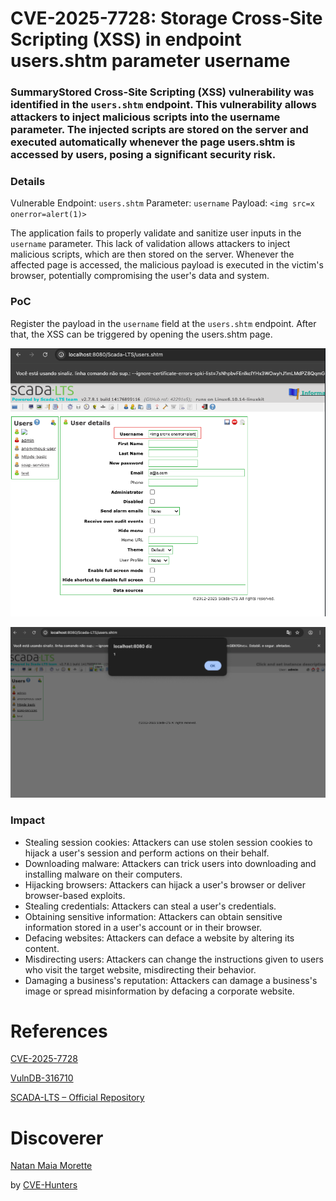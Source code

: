 # CVE-2025-7728: Storage Cross-Site Scripting (XSS) in endpoint users.shtm parameter username

### SummaryStored Cross-Site Scripting (XSS) vulnerability was identified in the `users.shtm` endpoint. This vulnerability allows attackers to inject malicious scripts into the username parameter. The injected scripts are stored on the server and executed automatically whenever the page users.shtm is accessed by users, posing a significant security risk.

### Details
Vulnerable Endpoint: `users.shtm`
Parameter: `username`
Payload: `<img src=x onerror=alert(1)>`

The application fails to properly validate and sanitize user inputs in the `username` parameter. This lack of validation allows attackers to inject malicious scripts, which are then stored on the server. Whenever the affected page is accessed, the malicious payload is executed in the victim's browser, potentially compromising the user's data and system.

### PoC
Register the payload in the `username` field at the `users.shtm` endpoint. After that, the XSS can be triggered by opening the users.shtm page.

![XSS PoC](/images/xss002.png)


![XSS PoC](/images/xss003.png)

### Impact

- Stealing session cookies: Attackers can use stolen session cookies to hijack a user's session and perform actions on their behalf.
- Downloading malware: Attackers can trick users into downloading and installing malware on their computers.
- Hijacking browsers: Attackers can hijack a user's browser or deliver browser-based exploits.
- Stealing credentials: Attackers can steal a user's credentials.
- Obtaining sensitive information: Attackers can obtain sensitive information stored in a user's account or in their browser.
- Defacing websites: Attackers can deface a website by altering its content.
- Misdirecting users: Attackers can change the instructions given to users who visit the target website, misdirecting their behavior.
- Damaging a business's reputation: Attackers can damage a business's image or spread misinformation by defacing a corporate website.
# References

[CVE-2025-7728](https://cve.mitre.org/cgi-bin/cvename.cgi?name=CVE-2025-7728)

[VulnDB-316710](https://vuldb.com/?id.316710)

[SCADA-LTS – Official Repository](https://github.com/SCADA-LTS/Scada-LTS)

# Discoverer

[Natan Maia Morette](https://nmmorette.github.io) 

by [CVE-Hunters](https://github.com/Sec-Dojo-Cyber-House/cve-hunters)
